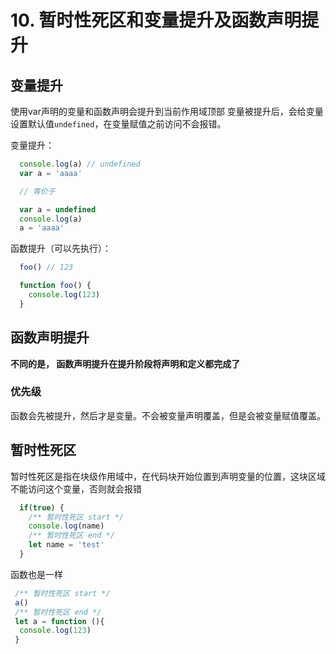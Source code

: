 # 10. 暂时性死区和变量提升及函数声明提升

## 变量提升

使用var声明的变量和函数声明会提升到当前作用域顶部
变量被提升后，会给变量设置默认值```undefined```，在变量赋值之前访问不会报错。

变量提升：

```js
  console.log(a) // undefined
  var a = 'aaaa'

  // 等价于

  var a = undefined
  console.log(a)
  a = 'aaaa'
```

函数提升（可以先执行）：

```js
  foo() // 123

  function foo() {
    console.log(123)
  }
```

## 函数声明提升

**不同的是， 函数声明提升在提升阶段将声明和定义都完成了**

### 优先级

函数会先被提升，然后才是变量。不会被变量声明覆盖，但是会被变量赋值覆盖。


## 暂时性死区

暂时性死区是指在块级作用域中，在代码块开始位置到声明变量的位置，这块区域不能访问这个变量，否则就会报错

```js
  if(true) {
    /** 暂时性死区 start */
    console.log(name)
    /** 暂时性死区 end */
    let name = 'test'
  }
```

函数也是一样

```js
 /** 暂时性死区 start */
 a()
 /** 暂时性死区 end */
 let a = function (){
  console.log(123)
 }
```